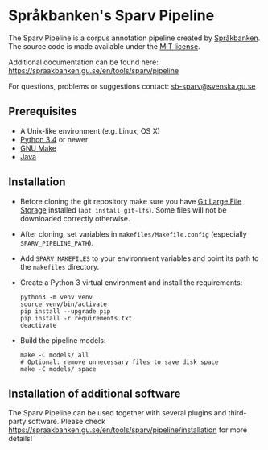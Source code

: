 # Språkbanken's Sparv Pipeline

The Sparv Pipeline is a corpus annotation pipeline created by [Språkbanken](https://spraakbanken.gu.se/).
The source code is made available under the [MIT license](https://opensource.org/licenses/MIT).

Additional documentation can be found here:
https://spraakbanken.gu.se/en/tools/sparv/pipeline

For questions, problems or suggestions contact:
sb-sparv@svenska.gu.se

## Prerequisites

* A Unix-like environment (e.g. Linux, OS X)
* [Python 3.4](http://python.org/) or newer
* [GNU Make](https://www.gnu.org/software/make/)
* [Java](http://www.oracle.com/technetwork/java/javase/downloads/jdk8-downloads-2133151.html)

## Installation

* Before cloning the git repository make sure you have
  [Git Large File Storage](https://git-lfs.github.com/)
  installed (`apt install git-lfs`). Some files will not be downloaded correctly otherwise.
* After cloning, set variables in `makefiles/Makefile.config` (especially `SPARV_PIPELINE_PATH`).
* Add `SPARV_MAKEFILES` to your environment variables and point its path
  to the `makefiles` directory.
* Create a Python 3 virtual environment and install the requirements:

    ```
    python3 -m venv venv
    source venv/bin/activate
    pip install --upgrade pip
    pip install -r requirements.txt
    deactivate
    ```
* Build the pipeline models:

    ```
    make -C models/ all
    # Optional: remove unnecessary files to save disk space
    make -C models/ space
    ```

## Installation of additional software

The Sparv Pipeline can be used together with several plugins and third-party software. Please check https://spraakbanken.gu.se/en/tools/sparv/pipeline/installation for more details!
